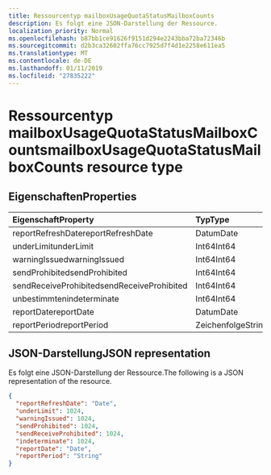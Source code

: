 ```yaml
---
title: Ressourcentyp mailboxUsageQuotaStatusMailboxCounts
description: Es folgt eine JSON-Darstellung der Ressource.
localization_priority: Normal
ms.openlocfilehash: b87bb1ce91626f9151d294e2243bba72ba72346b
ms.sourcegitcommit: d2b3ca32602ffa76cc7925d7f4d1e2258e611ea5
ms.translationtype: MT
ms.contentlocale: de-DE
ms.lasthandoff: 01/11/2019
ms.locfileid: "27835222"
---
```

# <a name="mailboxusagequotastatusmailboxcounts-resource-type"></a><span data-ttu-id="357ce-103">Ressourcentyp mailboxUsageQuotaStatusMailboxCounts</span><span class="sxs-lookup"><span data-stu-id="357ce-103">mailboxUsageQuotaStatusMailboxCounts resource type</span></span>

## <a name="properties"></a><span data-ttu-id="357ce-104">Eigenschaften</span><span class="sxs-lookup"><span data-stu-id="357ce-104">Properties</span></span>

| <span data-ttu-id="357ce-105">Eigenschaft</span><span class="sxs-lookup"><span data-stu-id="357ce-105">Property</span></span>              | <span data-ttu-id="357ce-106">Typ</span><span class="sxs-lookup"><span data-stu-id="357ce-106">Type</span></span>   |
| :-------------------- | :----- |
| <span data-ttu-id="357ce-107">reportRefreshDate</span><span class="sxs-lookup"><span data-stu-id="357ce-107">reportRefreshDate</span></span>     | <span data-ttu-id="357ce-108">Datum</span><span class="sxs-lookup"><span data-stu-id="357ce-108">Date</span></span>   |
| <span data-ttu-id="357ce-109">underLimit</span><span class="sxs-lookup"><span data-stu-id="357ce-109">underLimit</span></span>            | <span data-ttu-id="357ce-110">Int64</span><span class="sxs-lookup"><span data-stu-id="357ce-110">Int64</span></span>  |
| <span data-ttu-id="357ce-111">warningIssued</span><span class="sxs-lookup"><span data-stu-id="357ce-111">warningIssued</span></span>         | <span data-ttu-id="357ce-112">Int64</span><span class="sxs-lookup"><span data-stu-id="357ce-112">Int64</span></span>  |
| <span data-ttu-id="357ce-113">sendProhibited</span><span class="sxs-lookup"><span data-stu-id="357ce-113">sendProhibited</span></span>        | <span data-ttu-id="357ce-114">Int64</span><span class="sxs-lookup"><span data-stu-id="357ce-114">Int64</span></span>  |
| <span data-ttu-id="357ce-115">sendReceiveProhibited</span><span class="sxs-lookup"><span data-stu-id="357ce-115">sendReceiveProhibited</span></span> | <span data-ttu-id="357ce-116">Int64</span><span class="sxs-lookup"><span data-stu-id="357ce-116">Int64</span></span>  |
| <span data-ttu-id="357ce-117">unbestimmten</span><span class="sxs-lookup"><span data-stu-id="357ce-117">indeterminate</span></span>         | <span data-ttu-id="357ce-118">Int64</span><span class="sxs-lookup"><span data-stu-id="357ce-118">Int64</span></span>  |
| <span data-ttu-id="357ce-119">reportDate</span><span class="sxs-lookup"><span data-stu-id="357ce-119">reportDate</span></span>            | <span data-ttu-id="357ce-120">Datum</span><span class="sxs-lookup"><span data-stu-id="357ce-120">Date</span></span>   |
| <span data-ttu-id="357ce-121">reportPeriod</span><span class="sxs-lookup"><span data-stu-id="357ce-121">reportPeriod</span></span>          | <span data-ttu-id="357ce-122">Zeichenfolge</span><span class="sxs-lookup"><span data-stu-id="357ce-122">String</span></span> |

## <a name="json-representation"></a><span data-ttu-id="357ce-123">JSON-Darstellung</span><span class="sxs-lookup"><span data-stu-id="357ce-123">JSON representation</span></span>

<span data-ttu-id="357ce-124">Es folgt eine JSON-Darstellung der Ressource.</span><span class="sxs-lookup"><span data-stu-id="357ce-124">The following is a JSON representation of the resource.</span></span>

<!-- {
  "blockType": "resource",
  "@odata.type": "microsoft.graph.mailboxUsageQuotaStatusMailboxCounts"
} -->

```json
{
  "reportRefreshDate": "Date", 
  "underLimit": 1024, 
  "warningIssued": 1024, 
  "sendProhibited": 1024, 
  "sendReceiveProhibited": 1024, 
  "indeterminate": 1024, 
  "reportDate": "Date", 
  "reportPeriod": "String"
}
```
